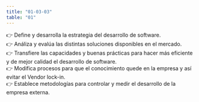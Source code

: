 ```yaml
---
title: "01-03-03"
table: "01"
---
```

👉 Define y desarrolla la estrategia del desarrollo de software.<br>
👉 Análiza y evalúa las distintas soluciones disponibles en el mercado.<br>
👉 Transfiere las capacidades y buenas prácticas para hacer más eficiente y de mejor calidad el desarrollo de software.<br>
👉 Modifica procesos para que el conocimiento quede en la empresa y así evitar el Vendor lock-in.<br>
👉 Establece metodologías para controlar y medir el desarrollo de la empresa externa.
